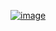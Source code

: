 ﻿[![image](https://github.com/wow2658/CodingTest/assets/34699039/0f2dafc7-25d6-41c6-a597-b8b7e0691b9d)](https://www.acmicpc.net/problem/15665)
